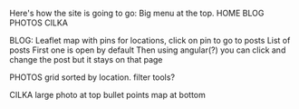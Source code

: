 Here's how the site is going to go:
Big menu at the top.
HOME    BLOG    PHOTOS    CILKA

BLOG:
Leaflet map with pins for locations, click on pin to go to posts
List of posts
First one is open by default
Then using angular(?) you can click and change the post but it stays on that page

PHOTOS
grid sorted by location. filter tools?

CILKA
large photo at top
bullet points
map at bottom
